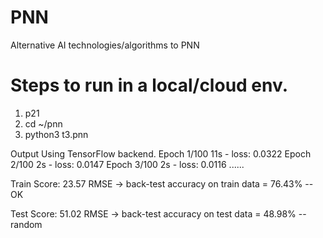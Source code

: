 # PNN
Alternative AI technologies/algorithms to PNN 

# Steps to run in a local/cloud env.
1. p21
2. cd ~/pnn
3. python3 t3.pnn

Output
Using TensorFlow backend.
Epoch 1/100
11s - loss: 0.0322
Epoch 2/100
2s - loss: 0.0147
Epoch 3/100
2s - loss: 0.0116
......

Train Score: 23.57 RMSE -> back-test accuracy on train data = 76.43% -- OK

Test Score: 51.02 RMSE  -> back-test accuracy on test data = 48.98%  -- random

